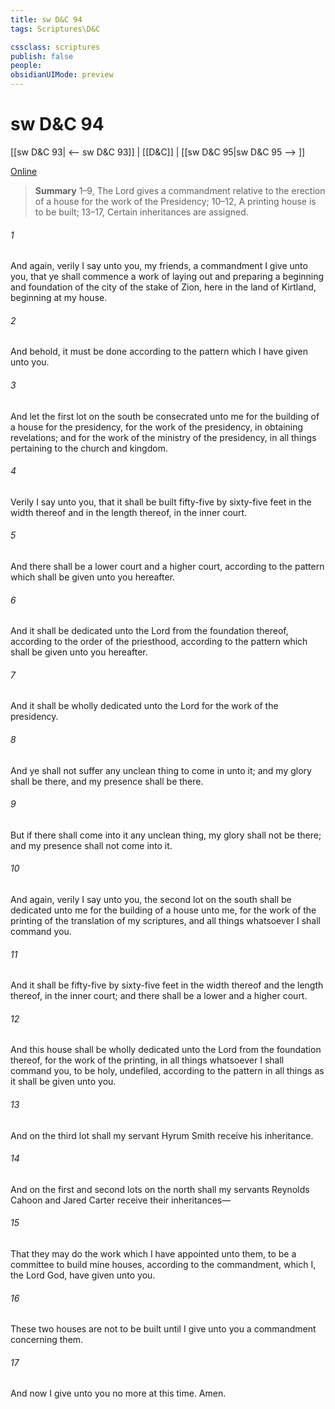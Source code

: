 ```yaml
---
title: sw D&C 94
tags: Scriptures\D&C

cssclass: scriptures
publish: false
people:
obsidianUIMode: preview
---
```


# sw D&C 94
[[sw D&C 93| <-- sw D&C 93]] | [[D&C]] | [[sw D&C 95|sw D&C 95 --> ]]

[Online](https://churchofjesuschrist.org/study/scriptures/dc-testament/dc/94?lang=eng)

> __Summary__
1–9, The Lord gives a commandment relative to the erection of a house for the work of the Presidency; 10–12, A printing house is to be built; 13–17, Certain inheritances are assigned.

###### 1 
And again, verily I say unto you, my friends, a commandment I give unto you, that ye shall commence a work of laying out and preparing a beginning and foundation of the city of the stake of Zion, here in the land of Kirtland, beginning at my house.

###### 2 
And behold, it must be done according to the pattern which I have given unto you.

###### 3 
And let the first lot on the south be consecrated unto me for the building of a house for the presidency, for the work of the presidency, in obtaining revelations; and for the work of the ministry of the presidency, in all things pertaining to the church and kingdom.

###### 4 
Verily I say unto you, that it shall be built fifty-five by sixty-five feet in the width thereof and in the length thereof, in the inner court.

###### 5 
And there shall be a lower court and a higher court, according to the pattern which shall be given unto you hereafter.

###### 6 
And it shall be dedicated unto the Lord from the foundation thereof, according to the order of the priesthood, according to the pattern which shall be given unto you hereafter.

###### 7 
And it shall be wholly dedicated unto the Lord for the work of the presidency.

###### 8 
And ye shall not suffer any unclean thing to come in unto it; and my glory shall be there, and my presence shall be there.

###### 9 
But if there shall come into it any unclean thing, my glory shall not be there; and my presence shall not come into it.

###### 10 
And again, verily I say unto you, the second lot on the south shall be dedicated unto me for the building of a house unto me, for the work of the printing of the translation of my scriptures, and all things whatsoever I shall command you.

###### 11 
And it shall be fifty-five by sixty-five feet in the width thereof and the length thereof, in the inner court; and there shall be a lower and a higher court.

###### 12 
And this house shall be wholly dedicated unto the Lord from the foundation thereof, for the work of the printing, in all things whatsoever I shall command you, to be holy, undefiled, according to the pattern in all things as it shall be given unto you.

###### 13 
And on the third lot shall my servant Hyrum Smith receive his inheritance.

###### 14 
And on the first and second lots on the north shall my servants Reynolds Cahoon and Jared Carter receive their inheritances—

###### 15 
That they may do the work which I have appointed unto them, to be a committee to build mine houses, according to the commandment, which I, the Lord God, have given unto you.

###### 16 
These two houses are not to be built until I give unto you a commandment concerning them.

###### 17 
And now I give unto you no more at this time. Amen.

